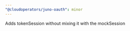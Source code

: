```yaml
---
"@cloudoperators/juno-oauth": minor
---
```


Adds tokenSession without mixing it with the mockSession
